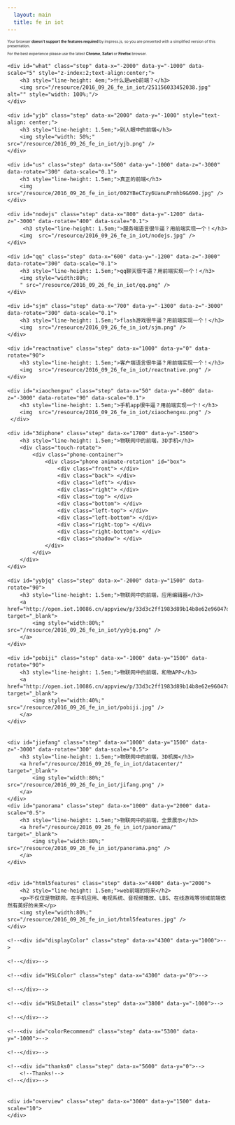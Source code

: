 ```yaml
---
  layout: main
  title: fe in iot
---
```

<link href="/resource/2016_09_26_fe_in_iot/impress-demo.css" rel="stylesheet" />
<style>
        p{
            font-size: 0.6em;
        }
        .phone-container {
            position: relative;
            width: 251px;
            height: 537px;
            top: -127px;

            -webkit-perspective: 800px;
            -moz-perspective: 800px;
            -ms-perspective: 800px;
            -o-perspective: 800px;
            perspective: 800px;
            -webkit-transform: translate(0) scale(0.7);
            -moz-transform: translate(0) scale(0.7);
            -ms-transform: translate(0) scale(0.7);
            -o-transform: translate(0) scale(0.7);
            transform: translate(0) scale(0.7);
        }
        .phone-container * {
            position: absolute;
            -webkit-transition: all 1500ms;
            -moz-transition: all 1500ms;
            -o-transition: all 1500ms;
            transition: all 1500ms;
        }
        .phone-container .phone {
            left: 125px;
            transform-origin: left center;
            width: 251px;
            height: 537px;
            -webkit-transform-style: preserve-3d;
            -moz-transform-style: preserve-3d;
            -ms-transform-style: preserve-3d;
            -o-transform-style: preserve-3d;
            transform-style: preserve-3d;
            -webkit-transform: rotateX(1deg) rotateY(1deg);
            -moz-transform: rotateY(-80deg);
            -ms-transform: rotateY(-80deg);
            -o-transform: rotateY(-80deg);
            transform: rotateX(1deg) rotateY(1deg);

        }
        .phone-container .front {
            width: 251px;
            height: 537px;
            background: url(/resource/201502/front.png) no-repeat;
            -webkit-transform: translateX(-125px) rotateY(0deg) translateZ(14px);
            -moz-transform: translateX(-125px) rotateY(0deg) translateZ(14px);
            -ms-transform: translateX(-125px) rotateY(0deg) translateZ(14px);
            -o-transform: translateX(-125px) rotateY(0deg) translateZ(14px);
            transform: translateX(-125px) rotateY(0deg) translateZ(14px);
        }
        .phone-container .back {
            width: 251px;
            height: 537px;
            background: url(/resource/201502/back.png) no-repeat;
            -webkit-transform: translateX(-125px) rotateY(180deg) translateZ(13px);
            -moz-transform: translateX(-125px) rotateY(180deg) translateZ(13px);
            -ms-transform: translateX(-125px) rotateY(180deg) translateZ(13px);
            -o-transform: translateX(-125px) rotateY(180deg) translateZ(13px);
            transform: translateX(-125px) rotateY(180deg) translateZ(13px);
        }
        .phone-container .top {
            background: black;
            width: 218px;
            height: 31px;
            /* -webkit-transform: translateZ(15px) translateX(-125px) rotateX(90deg); */
            -webkit-transform: translateX(-110px) translateZ(0px) rotateX(90deg);
            -moz-transform: translateX(-110px) translateZ(0px) rotateX(90deg);
            -ms-transform: translateX(-110px) translateZ(0px) rotateX(90deg);
            -o-transform: translateX(-110px) translateZ(0px) rotateX(90deg);
            transform: translateX(-110px) translateZ(0px) rotateX(90deg);
        }
        .phone-container .bottom {
            background: black;
            width: 218px;
            height: 31px;
            /* -webkit-transform: translateZ(15px) translateX(-125px) rotateX(90deg); */
            -webkit-transform: translateX(-110px) translateY(500px) translateZ(0px) rotateX(90deg);
            -moz-transform: translateX(-110px) translateY(500px) translateZ(0px) rotateX(90deg);
            -ms-transform: translateX(-110px) translateY(500px) translateZ(0px) rotateX(90deg);
            -o-transform: translateX(-110px) translateY(500px) translateZ(0px) rotateX(90deg);
            transform: translateX(-110px) translateY(500px) translateZ(0px) rotateX(90deg);
        }
        .phone-container .left {
            width: 31px;
            height: 537px;
            background: url(/resource/201502/left_side.png) no-repeat;
            -webkit-transform: translateX(-138px) rotateY(-90deg);
            -moz-transform: translateX(-138px) rotateY(-90deg);
            -ms-transform: translateX(-138px) rotateY(-90deg);
            -o-transform: translateX(-138px) rotateY(-90deg);
            transform: translateX(-138px) rotateY(-90deg);
            -webkit-border-radius: 20px;
            -moz-border-radius: 20px;
            -ms-border-radius: 20px;
            -o-border-radius: 20px;
            border-radius: 20px;
            -webkit-backface-visibility: hidden;
            -moz-backface-visibility: hidden;
            -ms-backface-visibility: hidden;
            -o-backface-visibility: hidden;
            backface-visibility: hidden;
        }
        .phone-container .left-top {
            background: black;
            width: 29px;
            height: 30px;
            top: 4px;
            -webkit-transform: translateX(-129px) rotateY(-90deg) rotateX(30deg);
            -moz-transform: translateX(-129px) rotateY(-90deg) rotateX(30deg);
            -ms-transform: translateX(-129px) rotateY(-90deg) rotateX(30deg);
            -o-transform: translateX(-129px) rotateY(-90deg) rotateX(30deg);
            transform: translateX(-129px) rotateY(-90deg) rotateX(30deg);
        }
        .phone-container .left-bottom {
            background: black;
            width: 29px;
            height: 25px;
            -webkit-transform: translateX(-131px) translateY(490px) rotateY(-90deg) rotateX(-30deg);
            -moz-transform: translateX(-131px) translateY(490px) rotateY(-90deg) rotateX(-30deg);
            -ms-transform: translateX(-131px) translateY(490px) rotateY(-90deg) rotateX(-30deg);
            -o-transform: translateX(-131px) translateY(490px) rotateY(-90deg) rotateX(-30deg);
            transform: translateX(-131px) translateY(490px) rotateY(-90deg) rotateX(-30deg);
        }
        .phone-container .right {
            width: 31px;
            height: 537px;
            background: url(/resource/201502/right_side.png) no-repeat;
            -webkit-transform: translateX(105px) rotateY(90deg);
            -moz-transform: translateX(105px) rotateY(90deg);
            -ms-transform: translateX(105px) rotateY(90deg);
            -o-transform: translateX(105px) rotateY(90deg);
            transform: translateX(105px) rotateY(90deg);
            -webkit-backface-visibility: hidden;
            -moz-backface-visibility: hidden;
            -ms-backface-visibility: hidden;
            -o-backface-visibility: hidden;
            backface-visibility: hidden;
        }
        .phone-container .right-top {
            background: black;
            width: 29px;
            height: 29px;
            top: 4px;
            -webkit-transform: translateX(98px) rotateY(-90deg) rotateX(-30deg);
            -moz-transform: translateX(98px) rotateY(-90deg) rotateX(-30deg);
            -ms-transform: translateX(98px) rotateY(-90deg) rotateX(-30deg);
            -o-transform: translateX(98px) rotateY(-90deg) rotateX(-30deg);
            transform: translateX(98px) rotateY(-90deg) rotateX(-30deg);
        }
        .phone-container .right-bottom {
            background: black;
            width: 29px;
            height: 25px;
            -webkit-transform: translateX(100px) translateY(490px) rotateY(-90deg) rotateX(30deg);
            -moz-transform: translateX(100px) translateY(490px) rotateY(-90deg) rotateX(30deg);
            -ms-transform: translateX(100px) translateY(490px) rotateY(-90deg) rotateX(30deg);
            -o-transform: translateX(100px) translateY(490px) rotateY(-90deg) rotateX(30deg);
            transform: translateX(100px) translateY(490px) rotateY(-90deg) rotateX(30deg);
        }
        .phone-container .shadow {
            width: 250px;
            height: 20px;
            -webkit-transform: translateX(-125px) translateY(530px) rotateX(90deg) translateY(-60px);
            -moz-transform: translateX(-125px) translateY(530px) rotateX(90deg) translateY(-60px);
            -ms-transform: translateX(-125px) translateY(530px) rotateX(90deg) translateY(-60px);
            -o-transform: translateX(-125px) translateY(530px) rotateX(90deg) translateY(-60px);
            transform: translateX(-125px) translateY(530px) rotateX(90deg) translateY(-60px);
            -webkit-box-shadow: 0 60px 60px black;
            -moz-box-shadow: 0 60px 60px black;
            box-shadow: 0 60px 60px black;
            -webkit-animation: lower-shadow 2.5s ease-in-out infinite alternate;
            -moz-animation: lower-shadow 2.5s ease-in-out infinite alternate;
            -o-animation: lower-shadow 2.5s ease-in-out infinite alternate;
            -ms-animation: lower-shadow 2.5s ease-in-out infinite alternate;
            animation: lower-shadow 2.5s ease-in-out infinite alternate;
        }


        .animate-rotation {
            -moz-animation: rotation 5s infinite linear;
            -o-animation: rotation 5s infinite linear;
            -webkit-animation: rotation 5s infinite linear;
            animation: rotation 5s infinite linear;
        }
        @-moz-keyframes rotation {
          0% {
                      -moz-transform: rotateX(30deg) rotateY(0deg);
                      -o-transform: rotateX(30deg) rotateY(0deg);
                      -webkit-transform: rotateX(30deg) rotateY(0deg);
                      transform: rotateX(30deg) rotateY(0deg);
                    }
                    100% {
                      -moz-transform: rotateX(30deg) rotateY(360deg);
                      -o-transform: rotateX(30deg) rotateY(360deg);
                      -webkit-transform: rotateX(30deg) rotateY(360deg);
                      transform: rotateX(30deg) rotateY(360deg);
                    }
        }
        @-webkit-keyframes rotation {
          0% {
            -moz-transform: rotateX(30deg) rotateY(0deg);
            -o-transform: rotateX(30deg) rotateY(0deg);
            -webkit-transform: rotateX(30deg) rotateY(0deg);
            transform: rotateX(30deg) rotateY(0deg);
          }
          100% {
            -moz-transform: rotateX(30deg) rotateY(360deg);
            -o-transform: rotateX(30deg) rotateY(360deg);
            -webkit-transform: rotateX(30deg) rotateY(360deg);
            transform: rotateX(30deg) rotateY(360deg);
          }
        }
        @-o-keyframes rotation {
          0% {
                      -moz-transform: rotateX(30deg) rotateY(0deg);
                      -o-transform: rotateX(30deg) rotateY(0deg);
                      -webkit-transform: rotateX(30deg) rotateY(0deg);
                      transform: rotateX(30deg) rotateY(0deg);
                    }
                    100% {
                      -moz-transform: rotateX(30deg) rotateY(360deg);
                      -o-transform: rotateX(30deg) rotateY(360deg);
                      -webkit-transform: rotateX(30deg) rotateY(360deg);
                      transform: rotateX(30deg) rotateY(360deg);
                    }
        }
        @-ms-keyframes rotation {
         0% {
                     -moz-transform: rotateX(30deg) rotateY(0deg);
                     -o-transform: rotateX(30deg) rotateY(0deg);
                     -webkit-transform: rotateX(30deg) rotateY(0deg);
                     transform: rotateX(30deg) rotateY(0deg);
                   }
                   100% {
                     -moz-transform: rotateX(30deg) rotateY(360deg);
                     -o-transform: rotateX(30deg) rotateY(360deg);
                     -webkit-transform: rotateX(30deg) rotateY(360deg);
                     transform: rotateX(30deg) rotateY(360deg);
                   }
        }
        @keyframes rotation {
          0% {
                      -moz-transform: rotateX(30deg) rotateY(0deg);
                      -o-transform: rotateX(30deg) rotateY(0deg);
                      -webkit-transform: rotateX(30deg) rotateY(0deg);
                      transform: rotateX(30deg) rotateY(0deg);
                    }
                    100% {
                      -moz-transform: rotateX(30deg) rotateY(360deg);
                      -o-transform: rotateX(30deg) rotateY(360deg);
                      -webkit-transform: rotateX(30deg) rotateY(360deg);
                      transform: rotateX(30deg) rotateY(360deg);
                    }
        }
</style>

<div class="fallback-message">
    <p>Your browser <b>doesn't support the features required</b> by impress.js, so you are presented with a simplified version of this presentation.</p>
    <p>For the best experience please use the latest <b>Chrome</b>, <b>Safari</b> or <b>Firefox</b> browser.</p>
</div>

<div id="impress">

    <div id="what" class="step" data-x="-2000" data-y="-1000" data-scale="5" style="z-index:2;text-align:center;">
        <h3 style="line-height: 4em;">什么是web前端？</h3>
        <img src="/resource/2016_09_26_fe_in_iot/251156033452038.jpg" alt="" style="width: 100%;"/>
    </div>

    <div id="yjb" class="step" data-x="2000" data-y="-1000" style="text-align: center;">
        <h3 style="line-height: 1.5em;">别人眼中的前端</h3>
        <img style="width: 50%;" src="/resource/2016_09_26_fe_in_iot/yjb.png" />
    </div>

    <div id="us" class="step" data-x="500" data-y="-1000" data-z="-3000" data-rotate="300" data-scale="0.1">
        <h3 style="line-height: 1.5em;">真正的前端</h3>
        <img  src="/resource/2016_09_26_fe_in_iot/002YBeCTzy6UanuPrmhb9&690.jpg" />
    </div>
     
    <div id="nodejs" class="step" data-x="800" data-y="-1200" data-z="-3000" data-rotate="400" data-scale="0.1">
         <h3 style="line-height: 1.5em;">服务端语言很牛逼？用前端实现一个！</h3>
        <img  src="/resource/2016_09_26_fe_in_iot/nodejs.jpg" />
    </div>

    <div id="qq" class="step" data-x="600" data-y="-1200" data-z="-3000" data-rotate="300" data-scale="0.1">
        <h3 style="line-height: 1.5em;">qq聊天很牛逼？用前端实现一个！</h3>
        <img style="width:80%;
        " src="/resource/2016_09_26_fe_in_iot/qq.png" />
    </div>

    <div id="sjm" class="step" data-x="700" data-y="-1300" data-z="-3000" data-rotate="300" data-scale="0.1">
        <h3 style="line-height: 1.5em;">flash游戏很牛逼？用前端实现一个！</h3>
        <img  src="/resource/2016_09_26_fe_in_iot/sjm.png" />
    </div>
    
    <div id="reactnative" class="step" data-x="1000" data-y="0" data-rotate="90">
        <h3 style="line-height: 1.5em;">客户端语言很牛逼？用前端实现一个！</h3>
        <img  src="/resource/2016_09_26_fe_in_iot/reactnative.png" />
    </div>
    
    <div id="xiaochengxu" class="step" data-x="50" data-y="-800" data-z="-3000" data-rotate="90" data-scale="0.1">
        <h3 style="line-height: 1.5em;">手机app很牛逼？用前端实现一个！</h3>
        <img  src="/resource/2016_09_26_fe_in_iot/xiaochengxu.png" />
     </div>

    <div id="3diphone" class="step" data-x="1700" data-y="-1500">
        <h3 style="line-height: 1.5em;">物联网中的前端，3D手机</h3>
        <div class="touch-rotate">
            <div class="phone-container">
                <div class="phone animate-rotation" id="box">
                    <div class="front"> </div>
                    <div class="back"> </div>
                    <div class="left"> </div>
                    <div class="right"> </div>
                    <div class="top"> </div>
                    <div class="bottom"> </div>
                    <div class="left-top"> </div>
                    <div class="left-bottom"> </div>
                    <div class="right-top"> </div>
                    <div class="right-bottom"> </div>
                    <div class="shadow"> </div>
                </div>
            </div>
        </div>
    </div>

    <div id="yybjq" class="step" data-x="-2000" data-y="1500" data-rotate="90">
        <h3 style="line-height: 1.5em;">物联网中的前端，应用编辑器</h3>
        <a href="http://open.iot.10086.cn/appview/p/33d3c2ff1983d89b14b8e62e96047d3f" target="_blank">
            <img style="width:80%;" src="/resource/2016_09_26_fe_in_iot/yybjq.png" />
        </a>
    </div>

    <div id="pobiji" class="step" data-x="-1000" data-y="1500" data-rotate="90">
        <h3 style="line-height: 1.5em;">物联网中的前端，和物APP</h3>
        <a href="http://open.iot.10086.cn/appview/p/33d3c2ff1983d89b14b8e62e96047d3f" target="_blank">
            <img style="width:40%;" src="/resource/2016_09_26_fe_in_iot/pobiji.jpg" />
        </a>
    </div>
    

    <div id="jiefang" class="step" data-x="1000" data-y="1500" data-z="-3000" data-rotate="300" data-scale="0.5">
        <h3 style="line-height: 1.5em;">物联网中的前端，3D机房</h3>
        <a href="/resource/2016_09_26_fe_in_iot/datacenter/" target="_blank">
            <img style="width:80%;" src="/resource/2016_09_26_fe_in_iot/jifang.png" />
        </a>
    </div>
    <div id="panorama" class="step" data-x="1000" data-y="2000" data-scale="0.5">
        <h3 style="line-height: 1.5em;">物联网中的前端，全景展示</h3>
        <a href="/resource/2016_09_26_fe_in_iot/panorama/" target="_blank">
            <img style="width:80%;" src="/resource/2016_09_26_fe_in_iot/panorama.png" />
        </a>
    </div>


    <div id="html5features" class="step" data-x="4400" data-y="2000">
        <h2 style="line-height: 1.5em;">web前端的将来</h2>
        <p>不仅仅是物联网，在手机应用、电视系统、音视频播放、LBS、在线游戏等领域前端依然有美好的未来</p>
        <img style="width:80%;" src="/resource/2016_09_26_fe_in_iot/html5features.jpg" />
    </div>

    <!--<div id="displayColor" class="step" data-x="4300" data-y="1000">-->

    <!--</div>-->

    <!--<div id="HSLColor" class="step" data-x="4300" data-y="0">-->

    <!--</div>-->

    <!--<div id="HSLDetail" class="step" data-x="3800" data-y="-1000">-->

    <!--</div>-->

    <!--<div id="colorRecommend" class="step" data-x="5300" data-y="-1000">-->

    <!--</div>-->

    <!--<div id="thanks0" class="step" data-x="5600" data-y="0">-->
    	<!--Thanks!-->
    <!--</div>-->


    <div id="overview" class="step" data-x="3000" data-y="1500" data-scale="10">
    </div>

</div>
<script src="/resource/2016_09_26_fe_in_iot/impress.js"></script>
<script>impress().init();</script>
